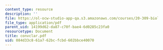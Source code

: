 ```yaml
---
content_type: resource
description: ''
file: https://ol-ocw-studio-app-qa.s3.amazonaws.com/courses/20-309-biological-engineering-ii-instrumentation-and-measurement-fall-2006/084d33c861a762bcfcbd602bbce40070_convclar.pdf
file_type: application/pdf
parent_uid: 14199d62-da87-c70f-bae4-6d0285c23fa0
resourcetype: Document
title: convclar.pdf
uid: 084d33c8-61a7-62bc-fcbd-602bbce40070
---
```

